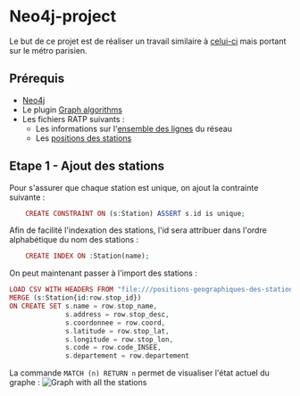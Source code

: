 # Neo4j-project

Le but de ce projet est de réaliser un travail similaire à [celui-ci](https://tbgraph.wordpress.com/2017/08/31/neo4j-london-tube-system-analysis/) mais portant sur le métro parisien.

## Prérequis
- [Neo4j](https://neo4j.com/download/)
- Le plugin [Graph algorithms](https://github.com/neo4j-contrib/neo4j-graph-algorithms/)
- Les fichiers RATP suivants :
  - Les informations sur l'[ensemble des lignes](http://dataratp.download.opendatasoft.com/RATP_GTFS_LINES.zip) du réseau
  - Les [positions des stations](https://data.ratp.fr/explore/dataset/positions-geographiques-des-stations-du-reseau-ratp/download/?format=csv&timezone=Europe/Berlin&use_labels_for_header=true)

 ## Etape 1 - Ajout des stations
Pour s'assurer que chaque station est unique, on ajout la contrainte suivante :
```php
    CREATE CONSTRAINT ON (s:Station) ASSERT s.id is unique;
```
Afin de facilité l'indexation des stations, l'id sera attribuer dans l'ordre alphabétique du nom des stations :
```php
    CREATE INDEX ON :Station(name);
```

On peut maintenant passer à l'import des stations :
```php
LOAD CSV WITH HEADERS FROM "file:///positions-geographiques-des-stations-du-reseau-ratp.csv" as row
MERGE (s:Station{id:row.stop_id})
ON CREATE SET s.name = row.stop_name,
              s.address = row.stop_desc,
              s.coordonnee = row.coord,
              s.latitude = row.stop_lat,
              s.longitude = row.stop_lon,
              s.code = row.code_INSEE,
              s.departement = row.departement

```
La commande `MATCH (n) RETURN n` permet de visualiser l'état actuel du graphe :
![Graph with all the stations](https://octodex.github.com/images/yaktocat.png)

